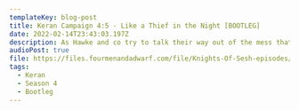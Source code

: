```yaml
---
templateKey: blog-post
title: Keran Campaign 4:5 - Like a Thief in the Night [BOOTLEG]
date: 2022-02-14T23:43:03.197Z
description: As Hawke and co try to talk their way out of the mess that Flyn leaves behind, the gang get the information they need and try to infiltrate a nearby Al’Amani warehouse. With Hawkes superior stealth surely they will slip in and out undetected, …right?
audioPost: true
file: https://files.fourmenandadwarf.com/file/Knights-Of-Sesh-episodes/Season_4/Keran-58-BOOTLEG.mp3
tags:
  - Keran
  - Season 4
  - Bootleg
---
```

